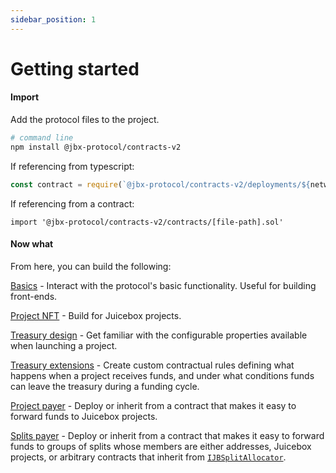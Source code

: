 ```yaml
---
sidebar_position: 1
---
```


# Getting started

#### Import

Add the protocol files to the project.
```bash
# command line
npm install @jbx-protocol/contracts-v2
```

If referencing from typescript:
```typescript
const contract = require(`@jbx-protocol/contracts-v2/deployments/${network}/${contractName}.json`)
```

If referencing from a contract:
```
import '@jbx-protocol/contracts-v2/contracts/[file-path].sol'
```

#### Now what

From here, you can build the following:

[Basics](basics.md) - Interact with the protocol's basic functionality. Useful for building front-ends.  

[Project NFT](project-nft.md) - Build for Juicebox projects. 

[Treasury design](treasury-design.md) - Get familiar with the configurable properties available when launching a project. 

[Treasury extensions](treasury-extensions) - Create custom contractual rules defining what happens when a project receives funds, and under what conditions funds can leave the treasury during a funding cycle.

[Project payer](utilities/project-payer.md) - Deploy or inherit from a contract that makes it easy to forward funds to Juicebox projects.

[Splits payer](utilities/splits-payer.md) - Deploy or inherit from a contract that makes it easy to forward funds to groups of splits whose members are either addresses, Juicebox projects, or arbitrary contracts that inherit from [`IJBSplitAllocator`](treasury-extensions/split-allocator.md).


